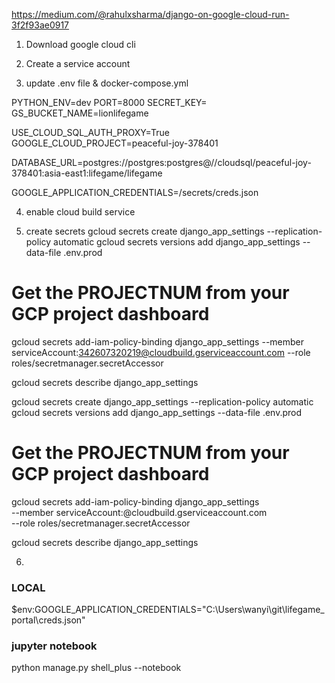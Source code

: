 https://medium.com/@rahulxsharma/django-on-google-cloud-run-3f2f93ae0917

1. Download google cloud cli

2. Create a service account

3. update .env file & docker-compose.yml

PYTHON_ENV=dev
PORT=8000
SECRET_KEY=<SECRET>
GS_BUCKET_NAME=lionlifegame

USE_CLOUD_SQL_AUTH_PROXY=True
GOOGLE_CLOUD_PROJECT=peaceful-joy-378401

DATABASE_URL=postgres://postgres:postgres@//cloudsql/peaceful-joy-378401:asia-east1:lifegame/lifegame

GOOGLE_APPLICATION_CREDENTIALS=/secrets/creds.json

4. enable cloud build service 

5. create secrets
gcloud secrets create django_app_settings --replication-policy automatic
gcloud secrets versions add django_app_settings --data-file .env.prod

# Get the PROJECTNUM from your GCP project dashboard
gcloud secrets add-iam-policy-binding django_app_settings --member serviceAccount:342607320219@cloudbuild.gserviceaccount.com --role roles/secretmanager.secretAccessor

gcloud secrets describe django_app_settings



gcloud secrets create django_app_settings --replication-policy automatic
gcloud secrets versions add django_app_settings --data-file .env.prod

# Get the PROJECTNUM from your GCP project dashboard
gcloud secrets add-iam-policy-binding django_app_settings \
    --member serviceAccount:<PROJECTNUM>@cloudbuild.gserviceaccount.com \
    --role roles/secretmanager.secretAccessor

gcloud secrets describe django_app_settings

6. 

### LOCAL
$env:GOOGLE_APPLICATION_CREDENTIALS="C:\Users\wanyi\git\lifegame_portal\creds.json"

### jupyter notebook
python manage.py shell_plus --notebook